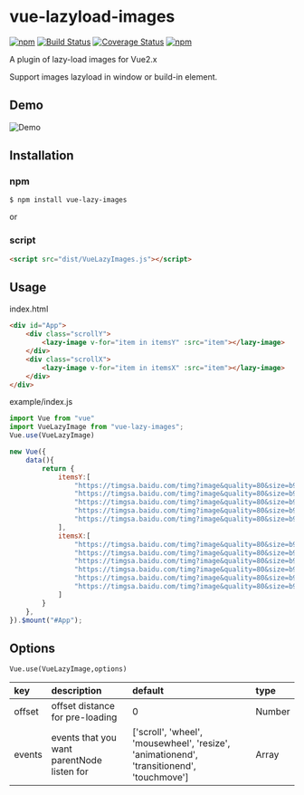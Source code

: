 # vue-lazyload-images
[![npm](https://img.shields.io/badge/npm-v1.2.1-green.svg)](https://www.npmjs.com/package/vue-lazy-images)
[![Build Status](https://travis-ci.org/yyh1102/vue-lazyload-images.svg?branch=master)](https://travis-ci.org/yyh1102/vue-lazyload-images)
[![Coverage Status](https://coveralls.io/repos/github/yyh1102/vue-lazyload-images/badge.svg)](https://coveralls.io/github/yyh1102/vue-lazyload-images)
[![npm](https://img.shields.io/npm/l/express.svg)](https://opensource.org/licenses/mit-license.php)

A plugin of lazy-load images for Vue2.x

Support images lazyload in window or build-in element.

## Demo
![Demo](https://github.com/yyh1102/vue-lazylaod-images/blob/master/demo.gif)

## Installation
### npm
```
$ npm install vue-lazy-images
```
or 
### script
```html
<script src="dist/VueLazyImages.js"></script>
```

## Usage

index.html
```html
<div id="App">
    <div class="scrollY">
        <lazy-image v-for="item in itemsY" :src="item"></lazy-image>
    </div>
    <div class="scrollX">
        <lazy-image v-for="item in itemsX" :src="item"></lazy-image>
    </div>
</div>
```

example/index.js
```javascript 1.8
import Vue from "vue"
import VueLazyImage from "vue-lazy-images";
Vue.use(VueLazyImage)

new Vue({
    data(){
        return {
            itemsY:[
                "https://timgsa.baidu.com/timg?image&quality=80&size=b9999_10000&sec=1491153876796&di=bc888f2b6675f77d0d631d1579a40da2&imgtype=0&src=http%3A%2F%2Fimgnews.gmw.cn%2Fattachement%2Fjpg%2Fsite2%2F20160512%2F4489700852197339238.jpg",
                "https://timgsa.baidu.com/timg?image&quality=80&size=b9999_10000&sec=1491153875644&di=18ee80e3f6d2604f02adaebb85dcc28e&imgtype=0&src=http%3A%2F%2Fimg3.duitang.com%2Fuploads%2Fitem%2F201511%2F09%2F20151109100605_jfmaK.jpeg",
                "https://timgsa.baidu.com/timg?image&quality=80&size=b9999_10000&sec=1491153875640&di=267e5a70bb0b3d0b0e845b786406704f&imgtype=0&src=http%3A%2F%2Fwww.t-cha.com%2FtutcL3R1dGNpbWcwMi50YW9iYW9jZG4uY29tL2Jhby91cGxvYWRlZC9pMi9UQjF1UmZXRlZYWFhYY1dYRlhYWFhYWFhYWFhfISEwLWl0ZW1fcGljLmpwZw%3D%3D.jpg",
                "https://timgsa.baidu.com/timg?image&quality=80&size=b9999_10000&sec=1491153875639&di=d76c80867ab3271473c1a836e96979ff&imgtype=0&src=http%3A%2F%2Fimg3.duitang.com%2Fuploads%2Fitem%2F201511%2F09%2F20151109100823_JGKTw.jpeg",
                "https://timgsa.baidu.com/timg?image&quality=80&size=b9999_10000&sec=1491153875639&di=5ce79d4225315c7c4a27f93b063d1aff&imgtype=0&src=http%3A%2F%2Fimg3.duitang.com%2Fuploads%2Fitem%2F201511%2F09%2F20151109104354_TLyKu.jpeg"
            ],
            itemsX:[
                "https://timgsa.baidu.com/timg?image&quality=80&size=b9999_10000&sec=1491153876796&di=bc888f2b6675f77d0d631d1579a40da2&imgtype=0&src=http%3A%2F%2Fimgnews.gmw.cn%2Fattachement%2Fjpg%2Fsite2%2F20160512%2F4489700852197339238.jpg",
                "https://timgsa.baidu.com/timg?image&quality=80&size=b9999_10000&sec=1491153875644&di=18ee80e3f6d2604f02adaebb85dcc28e&imgtype=0&src=http%3A%2F%2Fimg3.duitang.com%2Fuploads%2Fitem%2F201511%2F09%2F20151109100605_jfmaK.jpeg",
                "https://timgsa.baidu.com/timg?image&quality=80&size=b9999_10000&sec=1491153875644&di=18ee80e3f6d2604f02adaebb85dcc28e&imgtype=0&src=http%3A%2F%2Fimg3.duitang.com%2Fuploads%2Fitem%2F201511%2F09%2F20151109100605_jfmaK.jpeg",
                "https://timgsa.baidu.com/timg?image&quality=80&size=b9999_10000&sec=1491153875644&di=18ee80e3f6d2604f02adaebb85dcc28e&imgtype=0&src=http%3A%2F%2Fimg3.duitang.com%2Fuploads%2Fitem%2F201511%2F09%2F20151109100605_jfmaK.jpeg",
                "https://timgsa.baidu.com/timg?image&quality=80&size=b9999_10000&sec=1491153875644&di=18ee80e3f6d2604f02adaebb85dcc28e&imgtype=0&src=http%3A%2F%2Fimg3.duitang.com%2Fuploads%2Fitem%2F201511%2F09%2F20151109100605_jfmaK.jpeg",
                "https://timgsa.baidu.com/timg?image&quality=80&size=b9999_10000&sec=1491153875644&di=18ee80e3f6d2604f02adaebb85dcc28e&imgtype=0&src=http%3A%2F%2Fimg3.duitang.com%2Fuploads%2Fitem%2F201511%2F09%2F20151109100605_jfmaK.jpeg",
            ]
        }
    },
}).$mount("#App");
```

## Options
```Vue.use(VueLazyImage,options)```

| key | description | default | type |
|:----|:------------|:--------|:-----|
| offset | offset distance for pre-loading | 0 | Number |
| events | events that you want parentNode listen for | ['scroll', 'wheel', 'mousewheel', 'resize', 'animationend', 'transitionend', 'touchmove'] | Array |

